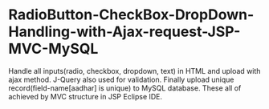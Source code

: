 # RadioButton-CheckBox-DropDown-Handling-with-Ajax-request-JSP-MVC-MySQL
Handle all inputs(radio, checkbox, dropdown, text) in HTML and upload with ajax method. J-Query also used for validation. Finally upload unique record(field-name[aadhar] is unique) to MySQL database. These all of achieved by MVC structure in JSP Eclipse IDE.
